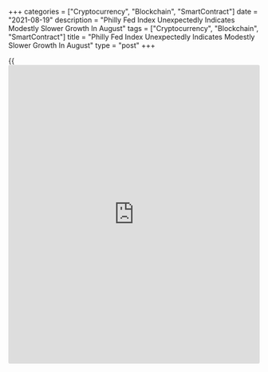 +++
categories = ["Cryptocurrency", "Blockchain", "SmartContract"]
date = "2021-08-19"
description = "Philly Fed Index Unexpectedly Indicates Modestly Slower Growth In August"
tags = ["Cryptocurrency", "Blockchain", "SmartContract"]
title = "Philly Fed Index Unexpectedly Indicates Modestly Slower Growth In August"
type = "post"
+++

{{<iframe id="large-banner" src="https://www.bounty.group/#slide=12.0" width="100%" height="600" scrolling="no" style="border: 0px solid rgb(216, 221, 230); border-radius: 3px;">}}

The Federal Reserve Bank of Philadelphia released a report on Thursday
showing an unexpected slowdown in the pace of growth in regional
manufacturing activity.

The Philly Fed said its diffusion index for current activity slipped to
19.4 in August from 21.9 in July. A positive reading still indicates
growth, but economists had been expecting the index to inch up to 23.0.

The index of Philadelphia-area manufacturing activity decreased for the
fourth straight month after reaching a nearly 50-year high in April.

The modest decrease by the headline index reflected a slowdown in the
pace of growth in shipments, as the shipments index slumped to 18.9 in
August from 24.6 in July.

On the other hand, the new orders index jumped to 22.8 in August from
17.0 in July and the number of employees index rose to 32.6 in August
from 29.2 in July, indicating faster growth.

The report also showed faster price growth, as the prices paid index
edged up to 71.2 in August from 69.7 in July and the prices received
index jumped to 53.9 in August from 46.8 in July.

Looking ahead, the Philly Fed said most future indexes moderated this
month but continue to indicate that the firms expect growth over the
next six months.

The diffusion index for future general activity tumbled to 33.7 in
August from 48.6 in July, falling for the second straight month after
reaching a 30-year high in June.

"A solid pipeline of unfulfilled orders, buoyant goods demand, and
rising [business][1] investment will underpin healthy regional
manufacturing expansion, though supply-side constraints will drag on
growth," said Oren Klachkin, Lead U.S. Economist at Oxford Economics.

On Monday, the New York Federal Reserve released a separate report
showing a significant slowdown in the pace of growth in regional
manufacturing activity in the month of August.

The New York Fed said its general business conditions index plunged to
18.3 in August from 43.0 in July. While a positive reading still
indicates growth, economists had expected the index to show a much more
modest drop to 30.0.

Firms remained optimistic that conditions would improve over the next
six months, with substantial increases in employment and prices
expected.

For comments and feedback [contact](https://www.playgroundfx.com/contact/): editorial@rtt[news](https://www.letsplayfx.com/blog/forex-news-website/).com

[Economic News][2]

 **What parts of the world are seeing the best (and worst) economic
performances lately? Click[here][3] to check out our [Econ Scorecard][3]
and find out! See up-to-the-moment [ranking](https://www.playgroundfx.com/blog/crypto-exchange-ranking/)s for the best and worst
performers in [GDP][4], [unemployment rate][5], [inflation][3] and much
more.**

   1. www.rtt[news](https://www.letsplayfx.com/blog/forex-news-website/).com/Content/Business.aspx
   2. www.rtt[news](https://www.letsplayfx.com/blog/forex-news-website/).com/Content/EconomicNews.aspx
   3. www.rtt[news](https://www.letsplayfx.com/blog/forex-news-website/).com/economic-scorecard/world-rank/CPI/highest-performance.aspx
   4. www.rtt[news](https://www.letsplayfx.com/blog/forex-news-website/).com/economic-scorecard/world-rank/GDP/highest-performance.aspx
   5. www.rtt[news](https://www.letsplayfx.com/blog/forex-news-website/).com/economic-scorecard/world-rank/unemployment-rate/lowest-performance.aspx